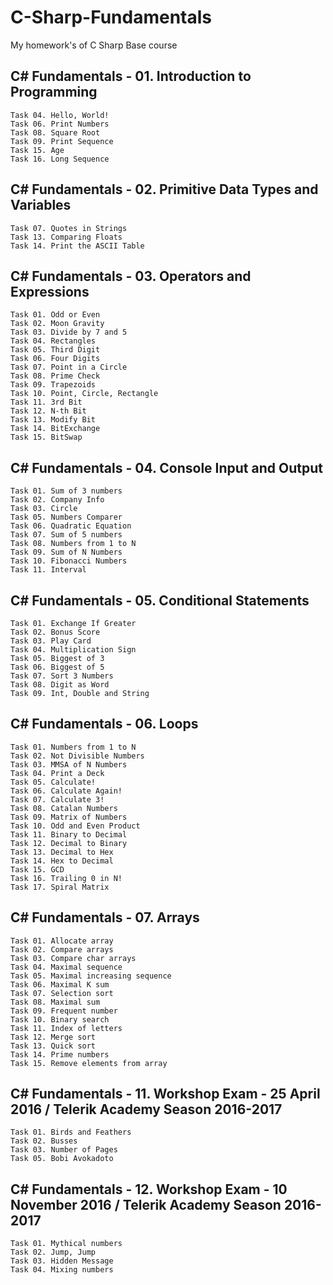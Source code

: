# C-Sharp-Fundamentals
My homework's of C Sharp Base course 

## C# Fundamentals - 01. Introduction to Programming<br/>

    Task 04. Hello, World!
    Task 06. Print Numbers
    Task 08. Square Root
    Task 09. Print Sequence
    Task 15. Age
    Task 16. Long Sequence

## C# Fundamentals - 02. Primitive Data Types and Variables<br/>

    Task 07. Quotes in Strings
    Task 13. Comparing Floats
    Task 14. Print the ASCII Table

## C# Fundamentals - 03. Operators and Expressions<br/>
    Task 01. Odd or Even
    Task 02. Moon Gravity
    Task 03. Divide by 7 and 5
    Task 04. Rectangles
    Task 05. Third Digit
    Task 06. Four Digits
    Task 07. Point in a Circle
    Task 08. Prime Check
    Task 09. Trapezoids
    Task 10. Point, Circle, Rectangle
    Task 11. 3rd Bit
    Task 12. N-th Bit
    Task 13. Modify Bit
    Task 14. BitExchange
    Task 15. BitSwap

## C# Fundamentals - 04. Console Input and Output<br/>

    Task 01. Sum of 3 numbers
    Task 02. Company Info
    Task 03. Circle
    Task 05. Numbers Comparer
    Task 06. Quadratic Equation
    Task 07. Sum of 5 numbers
    Task 08. Numbers from 1 to N
    Task 09. Sum of N Numbers
    Task 10. Fibonacci Numbers
    Task 11. Interval

## C# Fundamentals - 05. Conditional Statements<br/>
    Task 01. Exchange If Greater
    Task 02. Bonus Score
    Task 03. Play Card
    Task 04. Multiplication Sign
    Task 05. Biggest of 3
    Task 06. Biggest of 5
    Task 07. Sort 3 Numbers
    Task 08. Digit as Word
    Task 09. Int, Double and String

## C# Fundamentals - 06. Loops<br/>
    Task 01. Numbers from 1 to N
    Task 02. Not Divisible Numbers
    Task 03. MMSA of N Numbers
    Task 04. Print a Deck
    Task 05. Calculate!
    Task 06. Calculate Again!
    Task 07. Calculate 3!
    Task 08. Catalan Numbers
    Task 09. Matrix of Numbers
    Task 10. Odd and Even Product
    Task 11. Binary to Decimal
    Task 12. Decimal to Binary
    Task 13. Decimal to Hex
    Task 14. Hex to Decimal
    Task 15. GCD
    Task 16. Trailing 0 in N!
    Task 17. Spiral Matrix
   
## C# Fundamentals - 07. Arrays<br/>
    Task 01. Allocate array
    Task 02. Compare arrays
    Task 03. Compare char arrays
    Task 04. Maximal sequence
    Task 05. Maximal increasing sequence
    Task 06. Maximal K sum
    Task 07. Selection sort
    Task 08. Maximal sum
    Task 09. Frequent number
    Task 10. Binary search
    Task 11. Index of letters
    Task 12. Merge sort
    Task 13. Quick sort
    Task 14. Prime numbers
    Task 15. Remove elements from array
   
## C# Fundamentals - 11. Workshop Exam - 25 April 2016 / Telerik Academy Season 2016-2017<br/>
    Task 01. Birds and Feathers
    Task 02. Busses
    Task 03. Number of Pages
    Task 05. Bobi Avokadoto
   
## C# Fundamentals - 12. Workshop Exam - 10 November 2016 / Telerik Academy Season 2016-2017<br/>
    Task 01. Mythical numbers
    Task 02. Jump, Jump
    Task 03. Hidden Message
    Task 04. Mixing numbers
